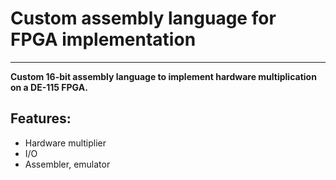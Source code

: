 # Custom assembly language for FPGA implementation

---

**Custom 16-bit assembly language to implement hardware multiplication on a DE-115 FPGA.**

## Features:
* Hardware multiplier
* I/O
* Assembler, emulator

